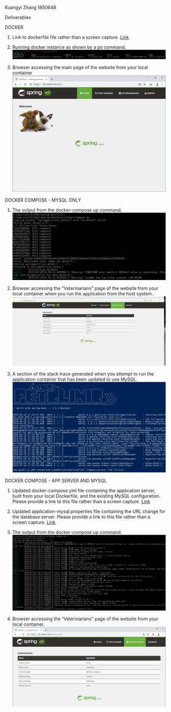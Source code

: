 Kuangyi Zhang 1850648

Deliverables

DOCKER
1. Link to dockerfile file rather than a screen capture.
[Link](Dockerfile)
       
2. Running docker instance as shown by a ps command.
![Screen Capture #2](images/1-2.jpg)

3. Browser accessing the main page of the website from your local container
![Screen Capture #3](images/1-3.jpg)

DOCKER COMPOSE - MYSQL ONLY
1. The output from the docker-compose up command.
![Screen Capture #4](images/2-1.jpg)

2. Browser accessing the “Veterinarians” page of the website from your local container when you run the application from the host system..
![Screen Capture #5](images/2-2.jpg)

3. A section of the stack trace generated when you attempt to run the application container that has been updated to use MySQL.
![Screen Capture #6](images/2-3.jpg)

DOCKER COMPOSE - APP SERVER AND MYSQL
1. Updated docker-compose.yml file containing the application server, built from your local Dockerfile, and the existing MySQL configuration. Please provide a link to this file rather than a screen capture.
[Link](newconfig/docker-compose.yml)

2. Updated application-mysql.properties file containing the URL change for the database server. Please provide a link to this file rather than a screen capture.
[Link](newconfig/application-mysql.properties)

3. The output from the docker-compose up command.
![Screen Capture #9](images/3-3.jpg)

4. Browser accessing the “Veterinarians” page of the website from your local container.
![Screen Capture #10](images/3-4.jpg)

